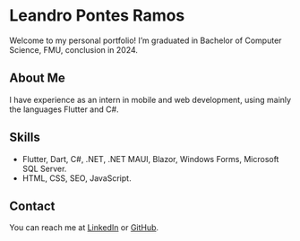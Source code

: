 # Leandro Pontes Ramos
Welcome to my personal portfolio! I’m graduated in Bachelor of Computer Science, FMU, conclusion in 2024.

## About Me
I have experience as an intern in mobile and web development, using mainly the languages Flutter and C#.

## Skills
- Flutter, Dart, C#, .NET, .NET MAUI, Blazor, Windows Forms, Microsoft SQL Server.
- HTML, CSS, SEO, JavaScript.

## Contact
You can reach me at [LinkedIn](https://br.linkedin.com/in/leandro-ramos-3429ab2a9) or [GitHub](github.com/LeandroPontesRamos).
